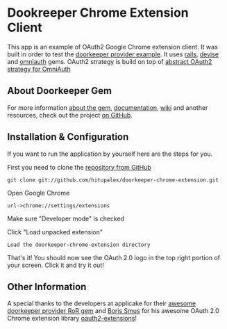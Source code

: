 # Dookreeper Chrome Extension Client

This app is an example of OAuth2 Google Chrome extension client. It was built in order to test
the [doorkeeper provider example](http://doorkeeper-provider.herokuapp.com/).
It uses [rails](http://github.com/rails/rails/), [devise](http://github.com/plataformatec/devise)
and [omniauth](http://github.com/intridea/omniauth) gems. OAuth2
strategy is build on top of [abstract OAuth2 strategy for OmniAuth](https://github.com/intridea/omniauth-oauth2)

## About Doorkeeper Gem

For more information [about the gem](https://github.com/applicake/doorkeeper),
[documentation](https://github.com/applicake/doorkeeper#readme),
[wiki](https://github.com/applicake/doorkeeper/wiki/_pages) and another resources,
check out the project [on GitHub](https://github.com/applicake/doorkeeper).

## Installation & Configuration

If you want to run the application by yourself here are the steps for
you.

First you need to clone the [repository from GitHub](http://github.com/applicake/doorkeeper-devise-client)

    git clone git://github.com/hitupalex/doorkeeper-chrome-extension.git 

Open Google Chrome

    url->chrome://settings/extensions

Make sure "Developer mode" is checked

Click "Load unpacked extension"

    Load the doorkeeper-chrome-extension directory

That's it! You should now see the OAuth 2.0 logo in the top right portion of your screen.
Click it and try it out!

## Other Information

A special thanks to the developers at applicake for their [awesome doorkeeper provider RoR gem](https://github.com/applicake/doorkeeper)
and [Boris Smus](https://github.com/borismus) for his awesome OAuth 2.0 Chrome extension library [oauth2-extensions](https://github.com/borismus/oauth2-extensions)!